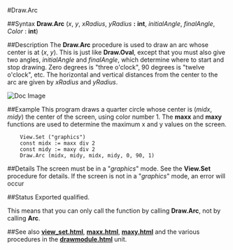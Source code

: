 
#Draw.Arc

##Syntax
**Draw.Arc** (_x_, _y_, _xRadius_, _yRadius_ **:** **int**, 
_initialAngle_, _finalAngle_, _Color_ : **int**)



##Description
The **Draw.Arc** procedure is used to draw an arc whose center is at (_x_, _y_). This is just like **Draw.Oval**, except that you must also give two angles, _initialAngle_ and _finalAngle_, which determine where to start and stop drawing. Zero degrees is "three o'clock", 90 degrees is "twelve o'clock", etc. The horizontal and vertical distances from the center to the arc are given by _xRadius_ and _yRadius_.



![Doc Image](draw_arc01.gif)


##Example
This program draws a quarter circle whose center is (_midx_, _midy_) the center of the screen, using color number 1. The **maxx** and **maxy** functions are used to determine the maximum x and y values on the screen.

        View.Set ("graphics")
        const midx := maxx div 2
        const midy := maxy div 2
        Draw.Arc (midx, midy, midx, midy, 0, 90, 1)
##Details
The screen must be in a "_graphics_" mode. See the **View.Set** procedure for details. If the screen is not in a "_graphics_" mode, an error will occur


##Status
Exported qualified.

This means that you can only call the function by calling **Draw.Arc**, not by calling **Arc**.


##See also
**[view_set.html](View.Set)**, **[maxx.html](maxx)**, **[maxy.html](maxy)** and the various procedures in the **[drawmodule.html](Draw)** unit.

